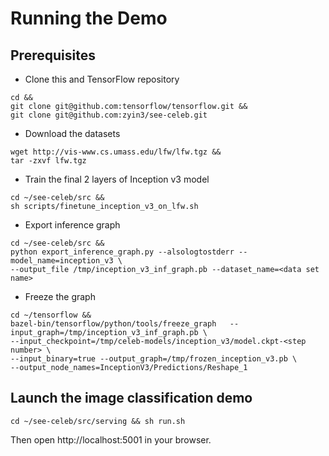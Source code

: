 # Running the Demo

## Prerequisites

- Clone this and TensorFlow repository

``` shell
cd &&
git clone git@github.com:tensorflow/tensorflow.git &&
git clone git@github.com:zyin3/see-celeb.git
```

- Download the datasets

``` shell
wget http://vis-www.cs.umass.edu/lfw/lfw.tgz &&
tar -zxvf lfw.tgz
```

- Train the final 2 layers of Inception v3 model

``` shell
cd ~/see-celeb/src &&
sh scripts/finetune_inception_v3_on_lfw.sh
```

- Export inference graph

``` shell
cd ~/see-celeb/src &&
python export_inference_graph.py --alsologtostderr --model_name=inception_v3 \
--output_file /tmp/inception_v3_inf_graph.pb --dataset_name=<data set name>
```

- Freeze the graph

``` shell
cd ~/tensorflow &&
bazel-bin/tensorflow/python/tools/freeze_graph   --input_graph=/tmp/inception_v3_inf_graph.pb \
--input_checkpoint=/tmp/celeb-models/inception_v3/model.ckpt-<step number> \
--input_binary=true --output_graph=/tmp/frozen_inception_v3.pb \
--output_node_names=InceptionV3/Predictions/Reshape_1
```

## Launch the image classification demo

``` shell
cd ~/see-celeb/src/serving && sh run.sh
```

Then open http://localhost:5001 in your browser.
